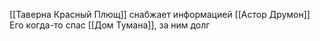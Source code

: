 [[Таверна Красный Плющ]]  снабжает информацией [[Астор Друмон]]
Его когда-то спас [[Дом Тумана]], за ним долг